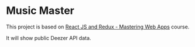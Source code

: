 # Music Master

This project is based on [React JS and Redux - Mastering Web Apps](https://www.udemy.com/react-js-and-redux-mastering-web-apps) course.

It will show public Deezer API data.
